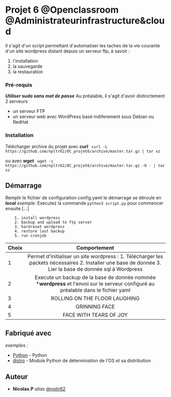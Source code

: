 # Projet 6 @Openclassroom @Administrateurinfrastructure&cloud

Il s'agit d'un script permettant d'automatiser les taches de la vie courante d'un site wordpress distant depuis un serveur ftp, à savoir :

1. l'installation
2. la sauvegarde
3. la restauration

### Pré-requis
***Utiliser sudo sans mot de passe***
Au préalable, il s'agit d'avoir distinctement 2 serveurs
- un serveur FTP
- un serveur web avec WordPress basé indiferement sous Debian ou RedHat 

### Installation
Télécharger archive du projet avec ***curl***
`` curl -L https://github.com/npltr62/OC_projet6/archive/master.tar.gz | tar xz``

ou avec ***wget***
`` wget -c https://github.com/npltr62/OC_projet6/archive/master.tar.gz -O - | tar xz``

## Démarrage
Remplir le fichier de configuration config.yaml
le démarrage se déroule en ***local***
_exemple_: Executez la commande ``python3 script.py`` pour commencer ensuite [...]

        1. install wordpress
        2. backup and upload to ftp server
        3. hardreset wordpress
        4. restore last backup
        5. run cronjob

|   Choix   |  Comportement    |
|---    |:-:    |
|   1   |    Permet d'initialiser un site wordpress :   1. Télécharger les packets nécessaires    2. Installer une base de donnée   3. Lier la base de donnée sql à Wordpress    |
|   2   |    Execute un backup de la base de donnée nommée ***wordpress** et l'envoi sur le serveur configuré au préalable dans le fichier yaml   |
|   3   |    ROLLING ON THE FLOOR LAUGHING    |
|   4   |    GRINNING FACE    |
|   5   |    FACE WITH TEARS OF JOY   |



## Fabriqué avec

_exemples :_
* [Python](https://www.python.org/) - Python
* [distro](https://github.com/python-distro/distro) - Module Python de détermination de l'OS et sa distribution

## Auteur
* **Nicolas.P** _alias_ [@npltr62](https://github.com/npltr62)

